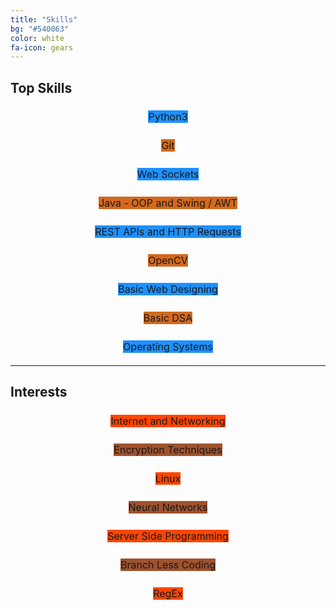 ```yaml
---
title: "Skills"
bg: "#540063"
color: white
fa-icon: gears
---
```


<!-- Latest compiled and minified CSS -->
<link rel="stylesheet" href="https://maxcdn.bootstrapcdn.com/bootstrap/3.3.7/css/bootstrap.min.css" integrity="sha384-BVYiiSIFeK1dGmJRAkycuHAHRg32OmUcww7on3RYdg4Va+PmSTsz/K68vbdEjh4u" crossorigin="anonymous">

<!-- Optional theme -->
<link rel="stylesheet" href="https://maxcdn.bootstrapcdn.com/bootstrap/3.3.7/css/bootstrap-theme.min.css" integrity="sha384-rHyoN1iRsVXV4nD0JutlnGaslCJuC7uwjduW9SVrLvRYooPp2bWYgmgJQIXwl/Sp" crossorigin="anonymous">

<!-- Latest compiled and minified JavaScript -->
<script src="https://maxcdn.bootstrapcdn.com/bootstrap/3.3.7/js/bootstrap.min.js" integrity="sha384-Tc5IQib027qvyjSMfHjOMaLkfuWVxZxUPnCJA7l2mCWNIpG9mGCD8wGNIcPD7Txa" crossorigin="anonymous"></script>



## **Top Skills**

<div style="line-height: 2; text-align: center; width:300px; margin-left: calc(50% - 150px);"><p>
<span class="badge" style="background-color: dodgerblue; font-size: medium;">Python3</span>

<span class="badge" style="background-color: chocolate; font-size: medium;">Git</span>

<span class="badge" style="background-color: dodgerblue; font-size: medium;">Web Sockets</span>

<span class="badge" style="background-color: chocolate; font-size: medium;">Java - OOP and Swing / AWT</span>

<span class="badge" style="background-color: dodgerblue; font-size: medium;">REST APIs and HTTP Requests</span>

<span class="badge" style="background-color: chocolate; font-size: medium;">OpenCV</span>

<span class="badge" style="background-color: dodgerblue; font-size: medium;">Basic Web Designing</span>

<span class="badge" style="background-color: chocolate; font-size: medium;">Basic DSA</span>

<span class="badge" style="background-color: dodgerblue; font-size: medium;">Operating Systems</span>
</p>
</div>

<hr/>

## **Interests**

<div style="line-height: 2;text-align: center; width:300px; margin-left: calc(50% - 150px);"><p>
<span class="badge" style="background-color: orangered; font-size: medium;">Internet and Networking</span>

<span class="badge" style="background-color: sienna; font-size: medium;">Encryption Techniques</span>

<span class="badge" style="background-color: orangered; font-size: medium;">Linux</span>

<span class="badge" style="background-color: sienna; font-size: medium;">Neural Networks</span>

<span class="badge" style="background-color: orangered; font-size: medium;">Server Side Programming</span>

<span class="badge" style="background-color: sienna; font-size: medium;">Branch Less Coding</span>

<span class="badge" style="background-color: orangered; font-size: medium;">RegEx</span>
</p>
</div>
